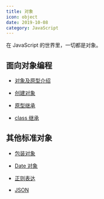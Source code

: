 ```yaml
---
title: 对象
icon: object
date: 2019-10-08
category: JavaScript
---
```


在 JavaScript 的世界里，一切都是对象。

<!-- more -->

## 面向对象编程

- [对象及原型介绍](intro.md)

- [创建对象](create.md)

- [原型继承](extend.md)

- [class 继承](class.md)

## 其他标准对象

- [包装对象](wrap.md)

- [Date 对象](date.md)

- [正则表达](regExp.md)

- [JSON](JSON.md)
